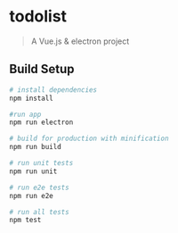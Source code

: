 # todolist

> A Vue.js & electron project

## Build Setup

``` bash
# install dependencies
npm install

#run app
npm run electron

# build for production with minification
npm run build

# run unit tests
npm run unit

# run e2e tests
npm run e2e

# run all tests
npm test
```
